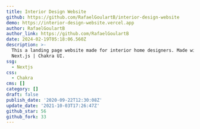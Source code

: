 ```yaml
---
title: Interior Design Website
github: https://github.com/RafaelGoulartB/interior-design-website
demo: https://interior-design-website.vercel.app
author: RafaelGoulartB
author_link: https://github.com/RafaelGoulartB
date: 2024-02-19T05:18:06.560Z
description: >-
  This a landing page website made for interior home designers. Made with
  Next.js | Chakra UI.
ssg:
  - Nextjs
css:
  - Chakra
cms: []
category: []
draft: false
publish_date: '2020-09-22T12:30:08Z'
update_date: '2021-10-03T17:26:47Z'
github_star: 56
github_fork: 33
---
```

